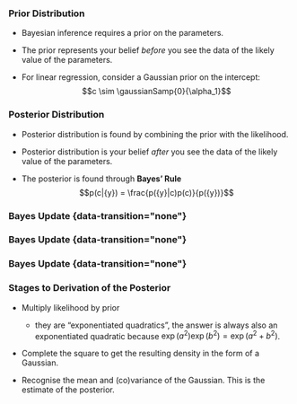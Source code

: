 ### Prior Distribution

-   Bayesian inference requires a prior on the parameters.

-   The prior represents your belief *before* you see the data of the
    likely value of the parameters.

-   For linear regression, consider a Gaussian prior on the intercept:
    $$c \sim \gaussianSamp{0}{\alpha_1}$$

### Posterior Distribution

-   Posterior distribution is found by combining the prior with the
    likelihood.

-   Posterior distribution is your belief *after* you see the data of
    the likely value of the parameters.

-   The posterior is found through **Bayes’ Rule**
    $$p(c|{y}) = \frac{p({y}|c)p(c)}{p({y})}$$

### Bayes Update {data-transition="none"}

<object class="svgplot" data="../ml/diagrams/dem_gaussian001.svg">
</object>

### Bayes Update {data-transition="none"}

<object class="svgplot" data="../ml/diagrams/dem_gaussian002.svg">
</object>

### Bayes Update {data-transition="none"}

<object class="svgplot" data="../ml/diagrams/dem_gaussian003.svg">
</object>


### Stages to Derivation of the Posterior

-   Multiply likelihood by prior

    -   they are “exponentiated quadratics”, the answer is always also
        an exponentiated quadratic because
        $\exp(a^2)\exp(b^2) = \exp(a^2 + b^2)$.

-   Complete the square to get the resulting density in the form of a
    Gaussian.

-   Recognise the mean and (co)variance of the Gaussian. This is the
    estimate of the posterior.

